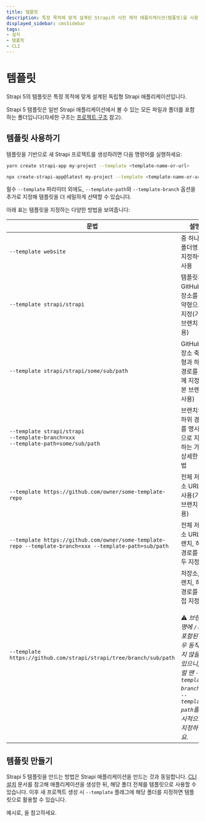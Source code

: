 ```yaml
---
title: 템플릿
description: 특정 목적에 맞게 설계된 Strapi의 사전 제작 애플리케이션(템플릿)을 사용하거나 직접 만들어보세요.
displayed_sidebar: cmsSidebar
tags:
- 설치
- 템플릿
- CLI
---
```


# 템플릿

Strapi 5의 템플릿은 특정 목적에 맞게 설계된 독립형 Strapi 애플리케이션입니다.

Strapi 5 템플릿은 일반 Strapi 애플리케이션에서 볼 수 있는 모든 파일과 폴더를 포함하는 폴더입니다(자세한 구조는 [프로젝트 구조](/cms/project-structure) 참고).

## 템플릿 사용하기

템플릿을 기반으로 새 Strapi 프로젝트를 생성하려면 다음 명령어를 실행하세요:

<Tabs groupId="yarn-npm">

<TabItem value="yarn" label="Yarn">

```sh
yarn create strapi-app my-project --template <template-name-or-url>
```

</TabItem>

<TabItem value="npm" label="NPM">

```sh
npx create-strapi-app@latest my-project --template <template-name-or-url>
```

</TabItem>

</Tabs>

필수 `--template` 파라미터 외에도, `--template-path`와 `--template-branch` 옵션을 추가로 지정해 템플릿을 더 세밀하게 선택할 수 있습니다.

아래 표는 템플릿을 지정하는 다양한 방법을 보여줍니다:

| 문법 | 설명 |
|--------|-------------|
| `--template website` | <ExternalLink to="https://github.com/strapi/strapi/tree/develop/templates" text="Strapi 공식 템플릿"/> 중 하나를 폴더명으로 지정하여 사용 |
| `--template strapi/strapi` | 템플릿의 GitHub 저장소를 축약형으로 지정(기본 브랜치 사용) |
| `--template strapi/strapi/some/sub/path` | GitHub 저장소 축약형과 하위 경로를 함께 지정(기본 브랜치 사용) |
| `--template strapi/strapi`<br/>`--template-branch=xxx`<br/>`--template-path=some/sub/path` | 브랜치와 하위 경로를 명시적으로 지정하는 가장 상세한 방법 |
| `--template https://github.com/owner/some-template-repo` | 전체 저장소 URL을 사용(기본 브랜치 사용) |
| `--template https://github.com/owner/some-template-repo --template-branch=xxx --template-path=sub/path` | 전체 저장소 URL, 브랜치, 하위 경로를 모두 지정 |
| `--template https://github.com/strapi/strapi/tree/branch/sub/path` | 저장소, 브랜치, 하위 경로를 직접 지정<br/><br/>⚠️ _브랜치명에 `/`가 포함된 경우 동작하지 않을 수 있으니, 이럴 땐 `--template-branch`와 `--template-path`를 명시적으로 지정하세요._ |

## 템플릿 만들기

Strapi 5 템플릿을 만드는 방법은 Strapi 애플리케이션을 만드는 것과 동일합니다. [CLI 설치](/cms/installation/cli) 문서를 참고해 애플리케이션을 생성한 뒤, 해당 폴더 전체를 템플릿으로 사용할 수 있습니다. 이후 새 프로젝트 생성 시 `--template` 플래그에 해당 폴더를 지정하면 템플릿으로 활용할 수 있습니다.

예시로, <ExternalLink to="https://github.com/strapi/strapi/tree/develop/templates/website" text="Strapi 공식 `website` 템플릿"/>을 참고하세요.
